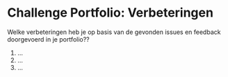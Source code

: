 # Challenge Portfolio: Verbeteringen

Welke verbeteringen heb je op basis van de gevonden issues en feedback doorgevoerd in je portfolio??

1. ...
2. ...
3. ...